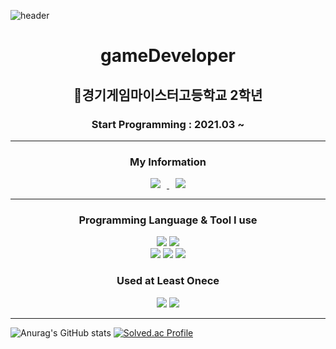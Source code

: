   ![header](https://capsule-render.vercel.app/api?type=Waving&color=auto&height=300&section=header&text=I'm%20WooSuAn&fontSize=80)    

  <div align=center>
  
  # gameDeveloper   
  ## 🏫경기게임마이스터고등학교 2학년
  ### Start Programming : 2021.03 ~
  
  ---

  ### **My Information**   
  
 <a href="mailto:sue9340@gmail.com">
    <img 
        src="https://img.shields.io/badge/Gmail-d14836?style=flat-square&logo=Gmail&logoColor=white&link=mailto:sue9340@gmail.com"
        style="height : auto; margin-left : 10px; margin-right : 10px;"/>
</a>
   
   <a href="https://instagram.com/su_iin2">
    <img 
        src="http://img.shields.io/badge/-Instagram-black?style=flat&logo=Instagram&link=https://instagram.com/su_iin2/"
        style="height : auto; margin-left : 10px; margin-right : 10px;"/>
</a>

 ---    
  
  ### **Programming Language & Tool I use**   
  <a href="https://unity.com/"><img src="https://img.shields.io/badge/Unity-FFFFFF?style=flat-square&logo=Unity&logoColor=black"/></a>
  <a href="https://visualstudio.microsoft.com/ko/"><img src="https://img.shields.io/badge/VisualStudio-5C2D91?style=flat-square&logo=VisualStudio&logoColor=white"/></a>    
  <a href="https://namu.wiki/w/C%23"><img src="https://img.shields.io/badge/C Sharp-00599C?style=flat-square&logo=CSharp&logoColor=white"/></a>
  <a href="https://namu.wiki/w/C%EC%96%B8%EC%96%B4"><img src="https://img.shields.io/badge/C-A8B9CC?style=flat-square&logo=C&logoColor=white"/></a>
  <a href="https://namu.wiki/w/C%2B%2B"><img src="https://img.shields.io/badge/C++-00599C?style=flat-square&logo=C++&logoColor=white"/></a>
  

  ### **Used at Least Onece**   
  <a href="https://www.mysql.com/"><img src="https://img.shields.io/badge/MySQL-4479A1?style=flat-square&logo=MySQL&logoColor=white"/></a>
  <a href="https://daringfireball.net/projects/markdown/"><img src="https://img.shields.io/badge/Markdown-000000?style=flat-square&logo=Markdown&logoColor=black"/></a>
  
  ---
  </div>



![Anurag's GitHub stats](https://github-readme-stats.vercel.app/api?username=suan9340&show_icons=true&theme=material-palenight)
[![Solved.ac Profile](http://mazassumnida.wtf/api/v2/generate_badge?boj=woosuan)](https://solved.ac/woosuan/)

<!---
suan9340/suan9340 is a ✨ special ✨ repository because its `README.md` (this file) appears on your GitHub profile.
You can click the Preview link to take a look at your changes.
--->

